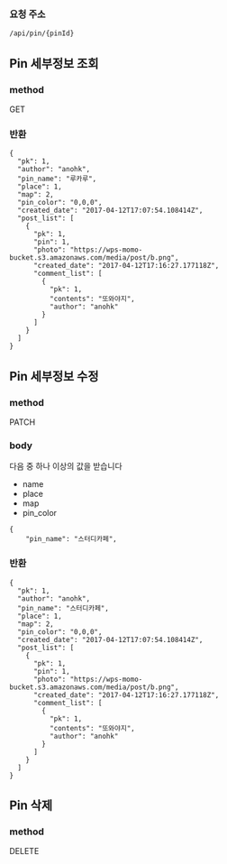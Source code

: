 <!--| Resource     | GET       | POST | PATCH      | DELETE  |
| ------------ | --------- | ---- | ---------- | ------- |
| /api/pin/{pinId} | 해당 핀 세부정보 |      | 해당 핀 정보 수정 | 해당 핀 삭제 |-->


### 요청 주소

```
/api/pin/{pinId}
```


## Pin 세부정보 조회


### method
GET

### 반환

```
{
  "pk": 1,
  "author": "anohk",
  "pin_name": "루카루",
  "place": 1,
  "map": 2,
  "pin_color": "0,0,0",
  "created_date": "2017-04-12T17:07:54.108414Z",
  "post_list": [
    {
      "pk": 1,
      "pin": 1,
      "photo": "https://wps-momo-bucket.s3.amazonaws.com/media/post/b.png",
      "created_date": "2017-04-12T17:16:27.177118Z",
      "comment_list": [
        {
          "pk": 1,
          "contents": "또와야지",
          "author": "anohk"
        }
      ]
    }
  ]
}
```

## Pin 세부정보 수정


### method

PATCH

### body

다음 중 하나 이상의 값을 받습니다  

- name
- place
- map
- pin_color

```
{
    "pin_name": "스터디카페",

```

### 반환

```
{
  "pk": 1,
  "author": "anohk",
  "pin_name": "스터디카페",
  "place": 1,
  "map": 2,
  "pin_color": "0,0,0",
  "created_date": "2017-04-12T17:07:54.108414Z",
  "post_list": [
    {
      "pk": 1,
      "pin": 1,
      "photo": "https://wps-momo-bucket.s3.amazonaws.com/media/post/b.png",
      "created_date": "2017-04-12T17:16:27.177118Z",
      "comment_list": [
        {
          "pk": 1,
          "contents": "또와야지",
          "author": "anohk"
        }
      ]
    }
  ]
}
```

## Pin 삭제

### method

DELETE